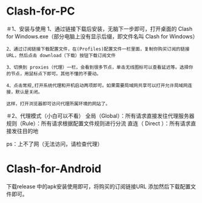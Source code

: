 # Clash-for-PC
＃1、安装与使用
	1、通过链接下载后安装，无脑下一步即可，打开桌面的 Clash for Windows.exe（部分电脑上没有显示后缀，即文件名叫 Clash for Windows）
	
	2、通过订阅链接下载配置文件，在(Profiles)配置文件一栏里面，复制你购买订阅的链接 URL，然后点击 download（下载）按钮下载订阅文件
	
	3、切换到 proxies（代理）一栏，会看到很多节点，单击无线图标可以查看延迟等。选择你的节点，用鼠标点下即可。其他不懂的不要动。
	
	4、点击常规,打开系统代理和开机启动两项即可。如果需要局域网共享可以打开允许局域网连接，默认是关闭。
	
	这样，打开浏览器即可访问代理所属环境的网站了。

＃2、代理模式（小白可以不看） 
全局（Global）：所有请求直接发往代理服务器
规则（Rule）：所有请求根据配置文件规则进行分流
直连（ Direct ）：所有请求直接发往目的地

ps：上不了网（无法访问，请检查代理） 

# Clash-for-Android
下载release 中的apk安装使用即可，将购买的订阅链接URL 添加然后下载配置文件即可。
